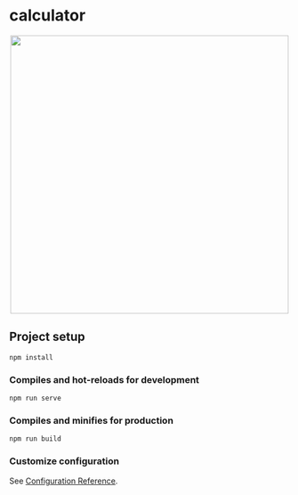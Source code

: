 # calculator

<div align="center">
<img src="https://user-images.githubusercontent.com/123316156/227800819-836e1c85-b2ae-4913-ac45-fc876cf3899e.png" width="500px" />
</div>

## Project setup
```
npm install
```

### Compiles and hot-reloads for development
```
npm run serve
```

### Compiles and minifies for production
```
npm run build
```

### Customize configuration
See [Configuration Reference](https://cli.vuejs.org/config/).
